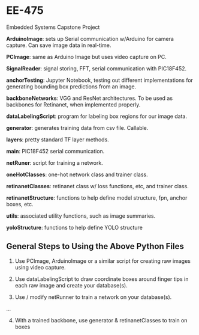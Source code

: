 # EE-475
Embedded Systems Capstone Project

**ArduinoImage**: sets up Serial communication w/Arduino for camera capture. Can save image data in real-time.

**PCImage**: same as Arduino Image but uses video capture on PC.

**SignalReader**: signal storing, FFT, serial communication with PIC18F452.

**anchorTesting**: Jupyter Notebook, testing out different implementations for generating bounding box predictions from an image.

**backboneNetworks**: VGG and ResNet architectures. To be used as backbones for Retinanet, when implemented properly.

**dataLabelingScript**: program for labeling box regions for our image data.

**generator**: generates training data from csv file. Callable.

**layers**: pretty standard TF layer methods.

**main**: PIC18F452 serial communication.

**netRuner**: script for training a network.

**oneHotClasses**: one-hot network class and trainer class.

**retinanetClasses**: retinanet class w/ loss functions, etc, and trainer class.

**retinanetStructure**: functions to help define model structure, fpn, anchor boxes, etc.

**utils**: associated utility functions, such as image summaries.

**yoloStructure**: functions to help define YOLO structure

## General Steps to Using the Above Python Files ##

1) Use PCImage, ArduinoImage or a similar script for creating raw images using video capture.

2) Use dataLabelingScript to draw coordinate boxes around finger tips in each raw image and create your database(s).

3) Use / modify netRunner to train a network on your database(s).

...

4) With a trained backbone, use generator & retinanetClasses to train on boxes

